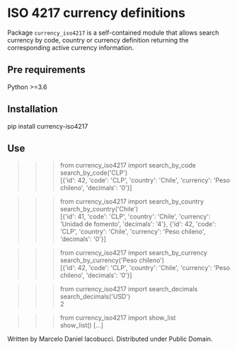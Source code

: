 ISO 4217 currency definitions
============================================================

Package `currency_iso4217` is a self-contained module that allows search currency
by code, country or currency definition returning the corresponding active currency information.

## Pre requirements

Python >=3.6


## Installation

pip install currency-iso4217


## Use

>>> from currency_iso4217 import search_by_code  
>>> search_by_code('CLP')  
>>> [{'id': 42, 'code': 'CLP', 'country': 'Chile', 'currency': 'Peso chileno', 'decimals': '0'}]  


>>> from currency_iso4217 import search_by_country  
>>> search_by_country('Chile')  
>>> [{'id': 41, 'code': 'CLP', 'country': 'Chile', 'currency': 'Unidad de fomento', 'decimals': '4'}, {'id': 42, 'code': 'CLP', 'country': 'Chile', 'currency': 'Peso chileno', 'decimals': '0'}]  


>>> from currency_iso4217 import search_by_currency  
>>> search_by_currency('Peso chileno')  
>>> [{'id': 42, 'code': 'CLP', 'country': 'Chile', 'currency': 'Peso chileno', 'decimals': '0'}]  


>>> from currency_iso4217 import search_decimals  
>>> search_decimals('USD')  
>>> 2


>>> from currency_iso4217 import show_list  
>>> show_list()
>>> [...]


Written by Marcelo Daniel Iacobucci. Distributed under Public Domain.

